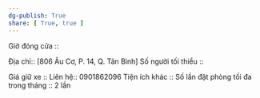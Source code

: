 ```yaml
---
dg-publish: True
share: [ True, true ]
---
```

Giờ đóng cửa :: 

Địa chỉ:: [806 Âu Cơ, P. 14, Q. Tân Bình]
Số người tối thiểu :: 
 
Giá giữ xe :: 
Liên hệ:: 0901862096
Tiện ích khác :: 
Số lần đặt phòng tối đa trong tháng :: 2 lần
